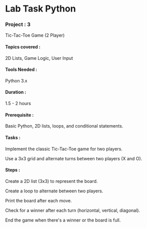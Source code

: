 
# Lab Task Python
### Project : 3
Tic-Tac-Toe Game (2 Player)
#### Topics covered :
2D Lists, Game Logic, User Input

#### Tools Needed :
Python 3.x

#### Duration : 
1.5 - 2 hours

#### Prerequisite :
Basic Python, 2D lists, loops, and conditional statements.
#### Tasks :
Implement the classic Tic-Tac-Toe game for two players.

Use a 3x3 grid and alternate turns between two players (X and O).
#### Steps :
Create a 2D list (3x3) to represent the board.

Create a loop to alternate between two players.

Print the board after each move.

Check for a winner after each turn (horizontal, vertical, diagonal).

End the game when there's a winner or the board is full.